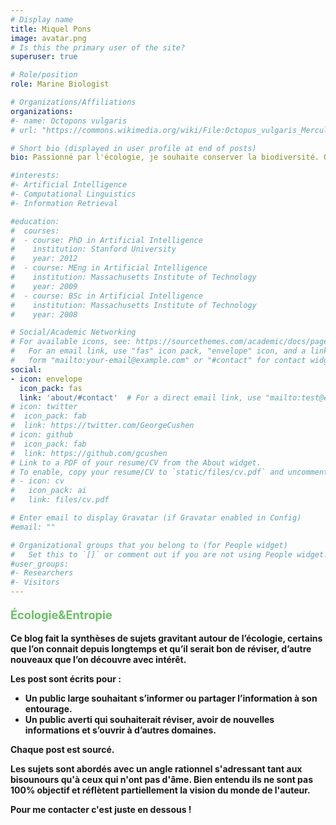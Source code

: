 ```yaml
---
# Display name
title: Miquel Pons
image: avatar.png
# Is this the primary user of the site?
superuser: true

# Role/position
role: Marine Biologist

# Organizations/Affiliations
organizations:
#- name: Octopons vulgaris
# url: "https://commons.wikimedia.org/wiki/File:Octopus_vulgaris_Merculiano.jpg"

# Short bio (displayed in user profile at end of posts)
bio: Passionné par l'écologie, je souhaite conserver la biodiversité. Octopons vulgaris regroupe mes sites dédiés à la vulgarisation afin de transmettre connaissances et outils permettant la conservation de la biodiversité.

#interests:
#- Artificial Intelligence
#- Computational Linguistics
#- Information Retrieval

#education:
#  courses:
#  - course: PhD in Artificial Intelligence
#    institution: Stanford University
#    year: 2012
#  - course: MEng in Artificial Intelligence
#    institution: Massachusetts Institute of Technology
#    year: 2009
#  - course: BSc in Artificial Intelligence
#    institution: Massachusetts Institute of Technology
#    year: 2008

# Social/Academic Networking
# For available icons, see: https://sourcethemes.com/academic/docs/page-builder/#icons
#   For an email link, use "fas" icon pack, "envelope" icon, and a link in the
#   form "mailto:your-email@example.com" or "#contact" for contact widget.
social:
- icon: envelope
  icon_pack: fas
  link: 'about/#contact'  # For a direct email link, use "mailto:test@example.org".
# icon: twitter
#  icon_pack: fab
#  link: https://twitter.com/GeorgeCushen
# icon: github
#  icon_pack: fab
#  link: https://github.com/gcushen
# Link to a PDF of your resume/CV from the About widget.
# To enable, copy your resume/CV to `static/files/cv.pdf` and uncomment the lines below.
# - icon: cv
#   icon_pack: ai
#   link: files/cv.pdf

# Enter email to display Gravatar (if Gravatar enabled in Config)
#email: ""

# Organizational groups that you belong to (for People widget)
#   Set this to `[]` or comment out if you are not using People widget.
#user_groups:
#- Researchers
#- Visitors
---
```

 <p style="font-size:130%;"><span style="color:#6bbf66"><b>Écologie&Entropie<b/></span></p>


Ce blog fait la synthèses de sujets gravitant autour de l’écologie, certains que l’on connait depuis longtemps et qu’il serait bon de réviser, d’autre nouveaux que l’on découvre avec intérêt.

Les post sont écrits pour :
- Un public large souhaitant s’informer ou partager l’information à son entourage. 
- Un public averti qui souhaiterait réviser, avoir de nouvelles informations et s’ouvrir à d’autres domaines.

Chaque post est sourcé. 

Les sujets sont abordés avec un angle rationnel s'adressant tant aux bisounours qu'à ceux qui n'ont pas d'âme. Bien entendu ils ne sont pas 100% objectif et réflètent partiellement la vision du monde de l'auteur. 

Pour me contacter c'est juste en dessous !






